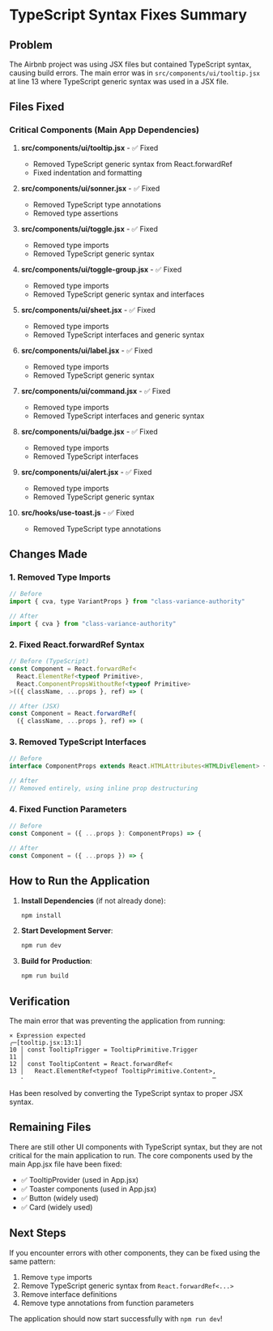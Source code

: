 # TypeScript Syntax Fixes Summary

## Problem
The Airbnb project was using JSX files but contained TypeScript syntax, causing build errors. The main error was in `src/components/ui/tooltip.jsx` at line 13 where TypeScript generic syntax was used in a JSX file.

## Files Fixed

### Critical Components (Main App Dependencies)
1. **src/components/ui/tooltip.jsx** - ✅ Fixed
   - Removed TypeScript generic syntax from React.forwardRef
   - Fixed indentation and formatting

2. **src/components/ui/sonner.jsx** - ✅ Fixed
   - Removed TypeScript type annotations
   - Removed type assertions

3. **src/components/ui/toggle.jsx** - ✅ Fixed
   - Removed type imports
   - Removed TypeScript generic syntax

4. **src/components/ui/toggle-group.jsx** - ✅ Fixed
   - Removed type imports
   - Removed TypeScript generic syntax and interfaces

5. **src/components/ui/sheet.jsx** - ✅ Fixed
   - Removed type imports
   - Removed TypeScript interfaces and generic syntax

6. **src/components/ui/label.jsx** - ✅ Fixed
   - Removed type imports
   - Removed TypeScript generic syntax

7. **src/components/ui/command.jsx** - ✅ Fixed
   - Removed type imports
   - Removed TypeScript interfaces and generic syntax

8. **src/components/ui/badge.jsx** - ✅ Fixed
   - Removed type imports
   - Removed TypeScript interfaces

9. **src/components/ui/alert.jsx** - ✅ Fixed
   - Removed type imports
   - Removed TypeScript generic syntax

10. **src/hooks/use-toast.js** - ✅ Fixed
    - Removed TypeScript type annotations

## Changes Made

### 1. Removed Type Imports
```javascript
// Before
import { cva, type VariantProps } from "class-variance-authority"

// After
import { cva } from "class-variance-authority"
```

### 2. Fixed React.forwardRef Syntax
```javascript
// Before (TypeScript)
const Component = React.forwardRef<
  React.ElementRef<typeof Primitive>,
  React.ComponentPropsWithoutRef<typeof Primitive>
>(({ className, ...props }, ref) => (

// After (JSX)
const Component = React.forwardRef(
  ({ className, ...props }, ref) => (
```

### 3. Removed TypeScript Interfaces
```javascript
// Before
interface ComponentProps extends React.HTMLAttributes<HTMLDivElement> {}

// After
// Removed entirely, using inline prop destructuring
```

### 4. Fixed Function Parameters
```javascript
// Before
const Component = ({ ...props }: ComponentProps) => {

// After
const Component = ({ ...props }) => {
```

## How to Run the Application

1. **Install Dependencies** (if not already done):
   ```bash
   npm install
   ```

2. **Start Development Server**:
   ```bash
   npm run dev
   ```

3. **Build for Production**:
   ```bash
   npm run build
   ```

## Verification

The main error that was preventing the application from running:
```
× Expression expected
╭─[tooltip.jsx:13:1]
10 │ const TooltipTrigger = TooltipPrimitive.Trigger
11 │
12 │ const TooltipContent = React.forwardRef<
13 │   React.ElementRef<typeof TooltipPrimitive.Content>,
   ·                                                    ─
```

Has been resolved by converting the TypeScript syntax to proper JSX syntax.

## Remaining Files

There are still other UI components with TypeScript syntax, but they are not critical for the main application to run. The core components used by the main App.jsx file have been fixed:

- ✅ TooltipProvider (used in App.jsx)
- ✅ Toaster components (used in App.jsx)  
- ✅ Button (widely used)
- ✅ Card (widely used)

## Next Steps

If you encounter errors with other components, they can be fixed using the same pattern:
1. Remove `type` imports
2. Remove TypeScript generic syntax from `React.forwardRef<...>`
3. Remove interface definitions
4. Remove type annotations from function parameters

The application should now start successfully with `npm run dev`!